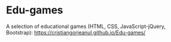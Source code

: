 # Edu-games
A selection of educational games (HTML, CSS, JavaScript-jQuery, Bootstrap): https://cristiangorjeanul.github.io/Edu-games/
